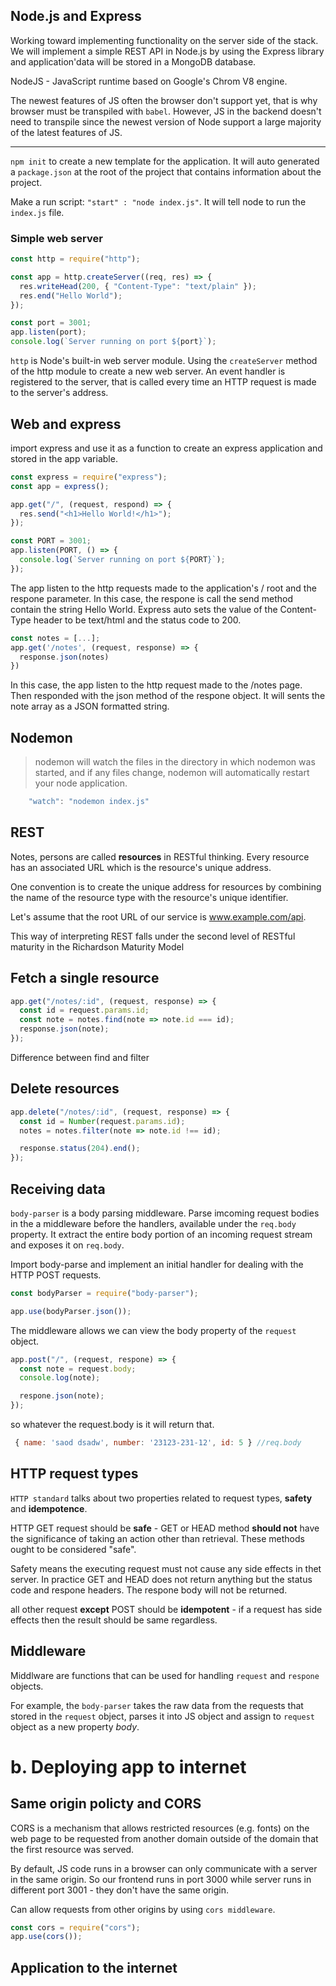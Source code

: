 ## Node.js and Express

Working toward implementing functionality on the server side of the stack. We will implement a simple REST API in Node.js by using the Express library and application'data will be stored in a MongoDB database.

NodeJS - JavaScript runtime based on Google's Chrom V8 engine.

The newest features of JS often the browser don't support yet, that is why browser must be transpiled with `babel`.
However, JS in the backend doesn't need to transpile since the newest version of Node support a large majority of the latest features of JS.

---

`npm init` to create a new template for the application. It will auto generated a `package.json` at the root of the project that contains information about the project.

Make a run script: `"start" : "node index.js"`. It will tell node to run the `index.js` file.

### Simple web server

```javascript
const http = require("http");

const app = http.createServer((req, res) => {
  res.writeHead(200, { "Content-Type": "text/plain" });
  res.end("Hello World");
});

const port = 3001;
app.listen(port);
console.log(`Server running on port ${port}`);
```

`http` is Node's built-in web server module. Using the `createServer` method of the http module to create a new web server. An event handler is registered to the server, that is called every time an HTTP request is made to the server's address.

## Web and express

import express and use it as a function to create an express application and stored in the app variable.

```javascript
const express = require("express");
const app = express();

app.get("/", (request, respond) => {
  res.send("<h1>Hello World!</h1>");
});

const PORT = 3001;
app.listen(PORT, () => {
  console.log(`Server running on port ${PORT}`);
});
```

The app listen to the http requests made to the application's / root and the respone parameter. In this case, the respone is call the send method contain the string Hello World. Express auto sets the value of the Content-Type header to be text/html and the status code to 200.

```javascript
const notes = [...];
app.get('/notes', (request, response) => {
  response.json(notes)
})
```

In this case, the app listen to the http request made to the /notes page. Then responded with the json method of the respone object. It will sents the note array as a JSON formatted string.

## Nodemon

> nodemon will watch the files in the directory in which nodemon was started, and if any files change, nodemon will automatically restart your node application.

```javascript
    "watch": "nodemon index.js"
```

## REST

Notes, persons are called **resources** in RESTful thinking. Every resource has an associated URL which is the resource's unique address.

One convention is to create the unique address for resources by combining the name of the resource type with the resource's unique identifier.

Let's assume that the root URL of our service is www.example.com/api.

This way of interpreting REST falls under the second level of RESTful maturity in the Richardson Maturity Model

## Fetch a single resource

```javascript
app.get("/notes/:id", (request, response) => {
  const id = request.params.id;
  const note = notes.find(note => note.id === id);
  response.json(note);
});
```

Difference between find and filter

## Delete resources

```javascript
app.delete("/notes/:id", (request, response) => {
  const id = Number(request.params.id);
  notes = notes.filter(note => note.id !== id);

  response.status(204).end();
});
```

## Receiving data

`body-parser` is a body parsing middleware.
Parse imcoming request bodies in the a middleware before the handlers, available under the `req.body` property. It extract the entire body portion of an incoming request stream and exposes it on `req.body`.

Import body-parse and implement an initial handler for dealing with the HTTP POST requests.

```javascript
const bodyParser = require("body-parser");

app.use(bodyParser.json());
```

The middleware allows we can view the body property of the `request` object.

```javascript
app.post("/", (request, respone) => {
  const note = request.body;
  console.log(note);

  respone.json(note);
});
```

so whatever the request.body is it will return that.

```javascript
 { name: 'saod dsadw', number: '23123-231-12', id: 5 } //req.body
```

## HTTP request types

`HTTP standard` talks about two properties related to request types, **safety** and **idempotence**.

HTTP GET request should be **safe** - GET or HEAD method **should not** have the significance of taking an action other than retrieval. These methods ought to be considered "safe".

Safety means the executing request must not cause any side effects in thet server. In practice GET and HEAD does not return anything but the status code and respone headers. The respone body will not be returned.

all other request **except** POST should be **idempotent** - if a request has side effects then the result should be same regardless.

## Middleware

Middlware are functions that can be used for handling `request` and `respone` objects.

For example, the `body-parser` takes the raw data from the requests that stored in the `request` object, parses it into JS object and assign to `request` object as a new property _body_.

# b. Deploying app to internet

## Same origin policty and CORS

CORS is a mechanism that allows restricted resources (e.g. fonts) on the web page to be requested from another domain outside of the domain that the first resource was served.

By default, JS code runs in a browser can only communicate with a server in the same origin. So our frontend runs in port 3000 while server runs in different port 3001 - they don't have the same origin.

Can allow requests from other origins by using `cors middleware`.

```javascript
const cors = require("cors");
app.use(cors());
```

## Application to the internet
